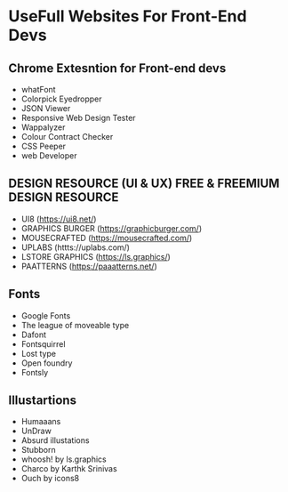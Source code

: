 # UseFull Websites For Front-End Devs


## Chrome Extesntion for Front-end devs

 - whatFont
 - Colorpick Eyedropper
 - JSON Viewer
 - Responsive Web Design Tester
 - Wappalyzer
 - Colour Contract Checker
 - CSS Peeper
 - web Developer


## DESIGN RESOURCE (UI & UX) FREE & FREEMIUM DESIGN RESOURCE

- UI8 (https://ui8.net/)
- GRAPHICS BURGER (https://graphicburger.com/)
- MOUSECRAFTED (https://mousecrafted.com/)
- UPLABS (httts://uplabs.com/)
- LSTORE GRAPHICS (https://ls.graphics/)
- PAATTERNS (https://paaatterns.net/)


## Fonts

 - Google Fonts
 - The league of moveable type
 - Dafont
 - Fontsquirrel
 - Lost type
 - Open foundry
 - Fontsly
 
## Illustartions 

- Humaaans
- UnDraw 
- Absurd illustations
- Stubborn
- whoosh! by ls.graphics
- Charco by Karthk Srinivas
- Ouch by icons8
 
 




